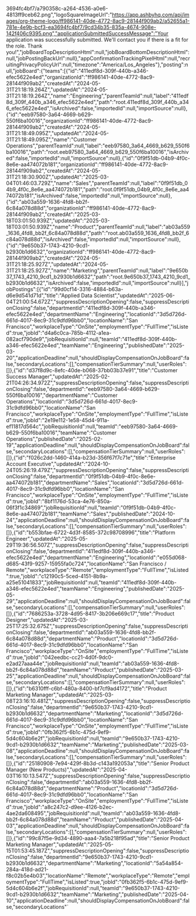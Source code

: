 3694fc4bf7/a790358c-a264-4536-a0e6-4813ff9ceb62.png","logoSquareImageUrl":"https://app.ashbyhq.com/api/images/org-theme-logo/ff986141-40de-4772-8ac9-28144f909ab2/a52655a1-781e-4e9b-bcf3-ea3694fc4bf7/9cd34b35-835a-4674-908e-142f406c9395.png","applicationSubmittedSuccessMessage":"Your application was successfully submitted. We'll contact you if there is a fit for the role. Thank you!","jobBoardTopDescriptionHtml":null,"jobBoardBottomDescriptionHtml":null,"jobPostingBackUrl":null},"appConfirmationTrackingPixelHtml":null,"recruitingPrivacyPolicyUrl":null,"timezone":"America/Los_Angeles"},"posting":null,"jobBoard":{"teams":[{"id":"411edf8d-309f-440b-a346-efec5622e4ed","organizationId":"ff986141-40de-4772-8ac9-28144f909ab2","createdAt":"2024-05-31T21:18:19.264Z","updatedAt":"2024-05-31T21:18:19.264Z","name":"Engineering","parentTeamId":null,"label":"411edf8d_309f_440b_a346_efec5622e4ed","path":"root.411edf8d_309f_440b_a346_efec5622e4ed","isArchived":false,"importedId":null,"importSource":null},{"id":"eeb97580-3a64-4669-b629-550f6ba10016","organizationId":"ff986141-40de-4772-8ac9-28144f909ab2","createdAt":"2024-05-31T21:18:49.095Z","updatedAt":"2024-05-31T21:18:49.095Z","name":"Customer Operations","parentTeamId":null,"label":"eeb97580_3a64_4669_b629_550f6ba10016","path":"root.eeb97580_3a64_4669_b629_550f6ba10016","isArchived":false,"importedId":null,"importSource":null},{"id":"0f9f51db-04b9-4f0c-8e6e-aa474072b181","organizationId":"ff986141-40de-4772-8ac9-28144f909ab2","createdAt":"2024-05-31T21:18:30.900Z","updatedAt":"2025-03-04T01:46:03.729Z","name":"Sales","parentTeamId":null,"label":"0f9f51db_04b9_4f0c_8e6e_aa474072b181","path":"root.0f9f51db_04b9_4f0c_8e6e_aa474072b181","isArchived":false,"importedId":null,"importSource":null},{"id":"ab03a559-1636-4fd8-bb2f-6c84a078d88d","organizationId":"ff986141-40de-4772-8ac9-28144f909ab2","createdAt":"2025-03-18T03:01:50.939Z","updatedAt":"2025-03-18T03:01:50.939Z","name":"Product","parentTeamId":null,"label":"ab03a559_1636_4fd8_bb2f_6c84a078d88d","path":"root.ab03a559_1636_4fd8_bb2f_6c84a078d88d","isArchived":false,"importedId":null,"importSource":null},{"id":"9e650b37-1743-4210-9cd1-b2930b1d6632","organizationId":"ff986141-40de-4772-8ac9-28144f909ab2","createdAt":"2024-05-31T21:18:25.927Z","updatedAt":"2024-05-31T21:18:25.927Z","name":"Marketing","parentTeamId":null,"label":"9e650b37_1743_4210_9cd1_b2930b1d6632","path":"root.9e650b37_1743_4210_9cd1_b2930b1d6632","isArchived":false,"importedId":null,"importSource":null}],"jobPostings":[{"id":"99d0cf14-3316-4884-b63a-d6e9d541d71d","title":"Applied Data Scientist","updatedAt":"2025-06-04T21:00:54.672Z","suppressDescriptionOpening":false,"suppressDescriptionClosing":false,"departmentId":"411edf8d-309f-440b-a346-efec5622e4ed","departmentName":"Engineering","locationId":"3d5d726d-661d-4017-8ec9-31c9dfd96bb0","locationName":"San Francisco","workplaceType":"OnSite","employmentType":"FullTime","isListed":true,"jobId":"d4a6c0ca-785b-4112-a1ea-082acf790de9","jobRequisitionId":null,"teamId":"411edf8d-309f-440b-a346-efec5622e4ed","teamName":"Engineering","publishedDate":"2025-03-20","applicationDeadline":null,"shouldDisplayCompensationOnJobBoard":false,"secondaryLocations":[],"compensationTierSummary":null,"userRoles":[]},{"id":"d37f8d9c-8efc-40de-b068-37bb03b37e91","title":"Customer Success Manager","updatedAt":"2025-02-21T04:26:34.972Z","suppressDescriptionOpening":false,"suppressDescriptionClosing":false,"departmentId":"eeb97580-3a64-4669-b629-550f6ba10016","departmentName":"Customer Operations","locationId":"3d5d726d-661d-4017-8ec9-31c9dfd96bb0","locationName":"San Francisco","workplaceType":"OnSite","employmentType":"FullTime","isListed":true,"jobId":"2e19e112-1e58-45d4-911a-ef11817d564c","jobRequisitionId":null,"teamId":"eeb97580-3a64-4669-b629-550f6ba10016","teamName":"Customer Operations","publishedDate":"2025-02-19","applicationDeadline":null,"shouldDisplayCompensationOnJobBoard":false,"secondaryLocations":[],"compensationTierSummary":null,"userRoles":[]},{"id":"f026c2dd-1460-414a-b23d-356f67f7c71e","title":"Enterprise Account Executive","updatedAt":"2024-10-24T05:26:19.479Z","suppressDescriptionOpening":false,"suppressDescriptionClosing":false,"departmentId":"0f9f51db-04b9-4f0c-8e6e-aa474072b181","departmentName":"Sales","locationId":"3d5d726d-661d-4017-8ec9-31c9dfd96bb0","locationName":"San Francisco","workplaceType":"OnSite","employmentType":"FullTime","isListed":true,"jobId":"8bf1176d-53ca-4e76-850a-06f3f1c34869","jobRequisitionId":null,"teamId":"0f9f51db-04b9-4f0c-8e6e-aa474072b181","teamName":"Sales","publishedDate":"2024-10-24","applicationDeadline":null,"shouldDisplayCompensationOnJobBoard":false,"secondaryLocations":[],"compensationTierSummary":null,"userRoles":[]},{"id":"b553bfae-6722-4d3f-8585-372c98708996","title":"Platform Engineer","updatedAt":"2025-05-29T19:36:56.507Z","suppressDescriptionOpening":false,"suppressDescriptionClosing":false,"departmentId":"411edf8d-309f-440b-a346-efec5622e4ed","departmentName":"Engineering","locationId":"e055d068-d685-43f9-9257-15955fa0c724","locationName":"San Francisco / Remote","workplaceType":"Remote","employmentType":"FullTime","isListed":true,"jobId":"c12190c5-5ced-4151-8b9a-a25e51041833","jobRequisitionId":null,"teamId":"411edf8d-309f-440b-a346-efec5622e4ed","teamName":"Engineering","publishedDate":"2025-05-29","applicationDeadline":null,"shouldDisplayCompensationOnJobBoard":false,"secondaryLocations":[],"compensationTierSummary":null,"userRoles":[]},{"id":"7686253a-3728-4d95-8417-3b206e669c17","title":"Product Designer","updatedAt":"2025-03-25T17:25:32.675Z","suppressDescriptionOpening":false,"suppressDescriptionClosing":false,"departmentId":"ab03a559-1636-4fd8-bb2f-6c84a078d88d","departmentName":"Product","locationId":"3d5d726d-661d-4017-8ec9-31c9dfd96bb0","locationName":"San Francisco","workplaceType":"OnSite","employmentType":"FullTime","isListed":true,"jobId":"042eedbc-cc21-4d0f-9dc0-e2ad27aaa44e","jobRequisitionId":null,"teamId":"ab03a559-1636-4fd8-bb2f-6c84a078d88d","teamName":"Product","publishedDate":"2025-03-25","applicationDeadline":null,"shouldDisplayCompensationOnJobBoard":false,"secondaryLocations":[],"compensationTierSummary":null,"userRoles":[]},{"id":"b6310fff-c6bf-480a-8400-bf7cf9ad4172","title":"Product Marketing Manager","updatedAt":"2025-03-08T23:16:10.481Z","suppressDescriptionOpening":false,"suppressDescriptionClosing":false,"departmentId":"9e650b37-1743-4210-9cd1-b2930b1d6632","departmentName":"Marketing","locationId":"3d5d726d-661d-4017-8ec9-31c9dfd96bb0","locationName":"San Francisco","workplaceType":"OnSite","employmentType":"FullTime","isListed":true,"jobId":"0fb362f5-6b1c-475d-9ef9-5d4c604b6e2f","jobRequisitionId":null,"teamId":"9e650b37-1743-4210-9cd1-b2930b1d6632","teamName":"Marketing","publishedDate":"2025-03-08","applicationDeadline":null,"shouldDisplayCompensationOnJobBoard":false,"secondaryLocations":[],"compensationTierSummary":null,"userRoles":[]},{"id":"25180908-7e94-429f-8b3d-c143a192053a","title":"Senior Product Manager (New Products)","updatedAt":"2025-04-03T16:10:13.547Z","suppressDescriptionOpening":false,"suppressDescriptionClosing":false,"departmentId":"ab03a559-1636-4fd8-bb2f-6c84a078d88d","departmentName":"Product","locationId":"3d5d726d-661d-4017-8ec9-31c9dfd96bb0","locationName":"San Francisco","workplaceType":"OnSite","employmentType":"FullTime","isListed":true,"jobId":"a8c247c2-d9ee-4126-b2ec-4ae2da608495","jobRequisitionId":null,"teamId":"ab03a559-1636-4fd8-bb2f-6c84a078d88d","teamName":"Product","publishedDate":"2025-04-03","applicationDeadline":null,"shouldDisplayCompensationOnJobBoard":false,"secondaryLocations":[],"compensationTierSummary":null,"userRoles":[]},{"id":"99c87f5e-9d34-4890-aaa4-7a5b218f95ad","title":"Senior Product Marketing Manager","updatedAt":"2025-05-15T01:53:45.187Z","suppressDescriptionOpening":false,"suppressDescriptionClosing":false,"departmentId":"9e650b37-1743-4210-9cd1-b2930b1d6632","departmentName":"Marketing","locationId":"5a54a854-284a-418d-ad21-f8c02b5e4b03","locationName":"Remote","workplaceType":"Remote","employmentType":"FullTime","isListed":true,"jobId":"0fb362f5-6b1c-475d-9ef9-5d4c604b6e2f","jobRequisitionId":null,"teamId":"9e650b37-1743-4210-9cd1-b2930b1d6632","teamName":"Marketing","publishedDate":"2025-04-10","applicationDeadline":null,"shouldDisplayCompensationOnJobBoard":false,"secondaryLocations"`